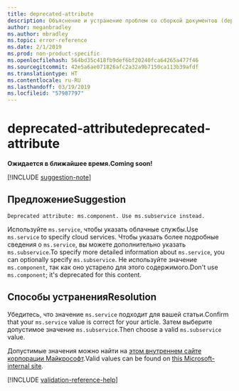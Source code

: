 ```yaml
---
title: deprecated-attribute
description: Объяснение и устранение проблем со сборкой документов (deprecated-attribute)
author: meganbradley
ms.author: mbradley
ms.topic: error-reference
ms.date: 2/1/2019
ms.prod: non-product-specific
ms.openlocfilehash: 564bd35c418fb9def6bf20240fca64265a477f46
ms.sourcegitcommit: 42e5a6ae071826afc2a32a9b7150ca113b39afdf
ms.translationtype: HT
ms.contentlocale: ru-RU
ms.lasthandoff: 03/19/2019
ms.locfileid: "57987797"
---
```

# <a name="deprecated-attribute"></a><span data-ttu-id="c8930-103">deprecated-attribute</span><span class="sxs-lookup"><span data-stu-id="c8930-103">deprecated-attribute</span></span>

<span data-ttu-id="c8930-104">**Ожидается в ближайшее время.**</span><span class="sxs-lookup"><span data-stu-id="c8930-104">**Coming soon!**</span></span>

[!INCLUDE [suggestion-note](includes/suggestion-note.md)]

## <a name="suggestion"></a><span data-ttu-id="c8930-105">Предложение</span><span class="sxs-lookup"><span data-stu-id="c8930-105">Suggestion</span></span>

`Deprecated attribute: ms.component. Use ms.subservice instead.`

<span data-ttu-id="c8930-106">Используйте `ms.service`, чтобы указать облачные службы.</span><span class="sxs-lookup"><span data-stu-id="c8930-106">Use `ms.service` to specify cloud services.</span></span> <span data-ttu-id="c8930-107">Чтобы указать более подробные сведения о `ms.service`, вы можете дополнительно указать `ms.subservice`.</span><span class="sxs-lookup"><span data-stu-id="c8930-107">To specify more detailed information about `ms.service`, you can optionally specify `ms.subservice`.</span></span> <span data-ttu-id="c8930-108">Не используйте значение `ms.component`, так как оно устарело для этого содержимого.</span><span class="sxs-lookup"><span data-stu-id="c8930-108">Don't use `ms.component`; it's deprecated for this content.</span></span>

## <a name="resolution"></a><span data-ttu-id="c8930-109">Способы устранения</span><span class="sxs-lookup"><span data-stu-id="c8930-109">Resolution</span></span>

<span data-ttu-id="c8930-110">Убедитесь, что значение `ms.service` подходит для вашей статьи.</span><span class="sxs-lookup"><span data-stu-id="c8930-110">Confirm that your `ms.service` value is correct for your article.</span></span> <span data-ttu-id="c8930-111">Затем выберите допустимое значение `ms.subservice`.</span><span class="sxs-lookup"><span data-stu-id="c8930-111">Then choose a valid `ms.subservice` value.</span></span>

<span data-ttu-id="c8930-112">Допустимые значения можно найти на [этом внутреннем сайте корпорации Майкрософт](https://docsmetadatatool.azurewebsites.net/allowlists).</span><span class="sxs-lookup"><span data-stu-id="c8930-112">Valid values can be found on [this Microsoft-internal site](https://docsmetadatatool.azurewebsites.net/allowlists).</span></span>

<!--make sure to add this file to your includes folder and verify the path-->
[!INCLUDE [validation-reference-help](includes/validation-reference-help.md)]
